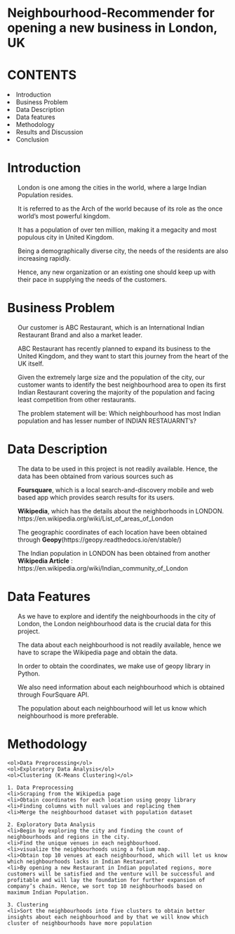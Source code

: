 # Neighbourhood-Recommender for opening a new business in London, UK

# CONTENTS
<li>Introduction<br>
<li>Business Problem<br>
<li>Data Description<br>
<li>Data features<br>
<li>Methodology<br>
<li>Results and Discussion<br>
<li>Conclusion<br>

# Introduction
<ol>London is one among the cities in the world, where a large Indian Population resides.<br> </ol>
<ol>It is referred to as  the Arch of the world because of its role as the once world’s most powerful kingdom.<br> </ol>
<ol>It has a population of over ten million, making it a megacity and most populous city in United Kingdom.<br></ol>
<ol>Being a demographically diverse city, the needs of the residents are also increasing rapidly.<br></ol>
<ol>Hence, any new organization or an existing one should keep up with their pace in supplying the needs of the customers.<br></ol>

# Business Problem
<ol>Our customer is ABC Restaurant, which is an International Indian Restaurant Brand and also a market leader. <br></ol>
<ol>ABC Restaurant has recently planned to expand its business to the United Kingdom, and they want to start this journey from the heart of the UK itself. <br></ol>
<ol>Given the extremely large size and the population of the city, our customer wants to identify the best neighbourhood area to open its first Indian Restaurant covering the majority of the population and facing least competition from other restaurants. <br></ol>
<ol>The problem statement will be: Which neighbourhood has most Indian population and has lesser number of INDIAN RESTAUARNT’s?<br></ol>

# Data Description
<ol>The data to be used in this project is not readily available. Hence, the data has been obtained from various sources such as<br></ol>
<ol><b>Foursquare</b>, which is a local search-and-discovery mobile and web based app which provides search results for its users. <br></ol>
<ol><b>Wikipedia</b>, which has the details about the neighborhoods in LONDON. https://en.wikipedia.org/wiki/List_of_areas_of_London <br></ol>
<ol>The geographic coordinates of each location have been obtained through <b>Geopy</b>(https://geopy.readthedocs.io/en/stable/) <br></ol>
<ol>The Indian population in LONDON has been obtained from another <b>Wikipedia Article</b> : https://en.wikipedia.org/wiki/Indian_community_of_London <br></ol>

# Data Features
<ol>As we have to explore and identify the neighbourhoods in the city of London, the London neighbourhood data is the crucial data for this project. <br></ol>
<ol>The data about each neighbourhood is not readily available, hence we have to scrape the Wikipedia page and obtain the data. <br></ol>
<ol>In order to obtain the coordinates, we make use of geopy library in Python.<br></ol>
<ol>We also need information about each neighbourhood which is  obtained through FourSquare API. <br></ol>
<ol>The population about each neighbourhood will let us know which neighbourhood is more preferable. <br></ol>

# Methodology
	<ol>Data Preprocessing</ol>
	<ol>Exploratory Data Analysis</ol>
 	<ol>Clustering (K-Means Clustering)</ol>

    1. Data Preprocessing
    <li>Scraping from the Wikipedia page
    <li>Obtain coordinates for each location using geopy library
    <li>Finding columns with null values and replacing them
    <li>Merge the neighbourhood dataset with population dataset
    
    2. Exploratory Data Analysis
    <li>Begin by exploring the city and finding the count of neighbourhoods and regions in the city. 
    <li>Find the unique venues in each neighbourhood. 
    <li>visualize the neighbourhoods using a folium map.
    <li>Obtain top 10 venues at each neighbourhood, which will let us know which neighbourhoods lacks in Indian Restaurant.
    <li>By opening a new Restaurant in Indian populated regions, more customers will be satisfied and the venture will be successful and         profitable and will lay the foundation for further expansion of company’s chain. Hence, we sort top 10 neighbourhoods based on           maximum Indian Population. 
    
    3. Clustering
    <li>Sort the neighbourhoods into five clusters to obtain better insights about each neighbourhood and by that we will know which            cluster of neighbourhoods have more population


